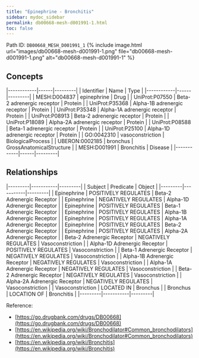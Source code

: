 ```yaml
---
title: "Epinephrine - Bronchitis"
sidebar: mydoc_sidebar
permalink: db00668-mesh-d001991-1.html
toc: false 
---
```



Path ID: `DB00668_MESH_D001991_1`
{% include image.html url="images/db00668-mesh-d001991-1.png" file="db00668-mesh-d001991-1.png" alt="db00668-mesh-d001991-1" %}

## Concepts

|------------|------|---------|
| Identifier | Name | Type    |
|------------|------|---------|
| MESH:D004837 | epinephrine | Drug |
| UniProt:P07550 | Beta-2 adrenergic receptor | Protein |
| UniProt:P35368 | Alpha-1B adrenergic receptor | Protein |
| UniProt:P35348 | Alpha-1A adrenergic receptor | Protein |
| UniProt:P08913 | Beta-2 adrenergic receptor | Protein |
| UniProt:P18089 | Alpha-2A adrenergic receptor | Protein |
| UniProt:P08588 | Beta-1 adrenergic receptor | Protein |
| UniProt:P25100 | Alpha-1D adrenergic receptor | Protein |
| GO:0042310 | vasoconstriction | BiologicalProcess |
| UBERON:0002185 | bronchus | GrossAnatomicalStructure |
| MESH:D001991 | Bronchitis | Disease |
|------------|------|---------|

## Relationships

|---------|-----------|---------|
| Subject | Predicate | Object  |
|---------|-----------|---------|
| Epinephrine | POSITIVELY REGULATES | Beta-2 Adrenergic Receptor |
| Epinephrine | NEGATIVELY REGULATES | Alpha-1D Adrenergic Receptor |
| Epinephrine | POSITIVELY REGULATES | Beta-1 Adrenergic Receptor |
| Epinephrine | POSITIVELY REGULATES | Alpha-1B Adrenergic Receptor |
| Epinephrine | POSITIVELY REGULATES | Alpha-1A Adrenergic Receptor |
| Epinephrine | POSITIVELY REGULATES | Beta-2 Adrenergic Receptor |
| Epinephrine | POSITIVELY REGULATES | Alpha-2A Adrenergic Receptor |
| Beta-2 Adrenergic Receptor | NEGATIVELY REGULATES | Vasoconstriction |
| Alpha-1D Adrenergic Receptor | POSITIVELY REGULATES | Vasoconstriction |
| Beta-1 Adrenergic Receptor | NEGATIVELY REGULATES | Vasoconstriction |
| Alpha-1B Adrenergic Receptor | NEGATIVELY REGULATES | Vasoconstriction |
| Alpha-1A Adrenergic Receptor | NEGATIVELY REGULATES | Vasoconstriction |
| Beta-2 Adrenergic Receptor | NEGATIVELY REGULATES | Vasoconstriction |
| Alpha-2A Adrenergic Receptor | NEGATIVELY REGULATES | Vasoconstriction |
| Vasoconstriction | LOCATED IN | Bronchus |
| Bronchus | LOCATION OF | Bronchitis |
|---------|-----------|---------|

Reference: 
  - [https://go.drugbank.com/drugs/DB00668](https://go.drugbank.com/drugs/DB00668)
  - [https://en.wikipedia.org/wiki/Bronchodilator#Common_bronchodilators](https://en.wikipedia.org/wiki/Bronchodilator#Common_bronchodilators)
  - [https://en.wikipedia.org/wiki/Bronchitis](https://en.wikipedia.org/wiki/Bronchitis)
